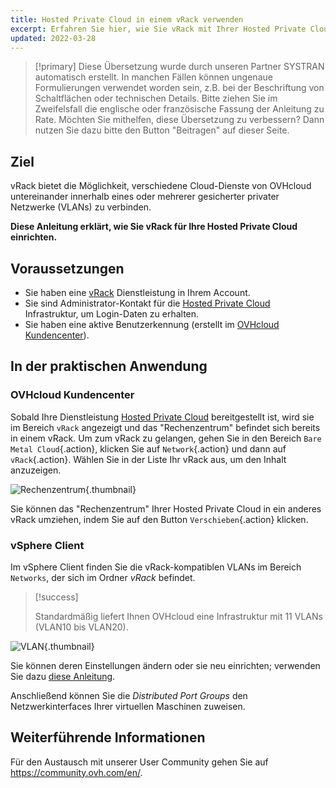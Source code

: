 ```yaml
---
title: Hosted Private Cloud in einem vRack verwenden
excerpt: Erfahren Sie hier, wie Sie vRack mit Ihrer Hosted Private Cloud verwenden
updated: 2022-03-28
---
```


> [!primary]
> Diese Übersetzung wurde durch unseren Partner SYSTRAN automatisch erstellt. In manchen Fällen können ungenaue Formulierungen verwendet worden sein, z.B. bei der Beschriftung von Schaltflächen oder technischen Details. Bitte ziehen Sie im Zweifelsfall die englische oder französische Fassung der Anleitung zu Rate. Möchten Sie mithelfen, diese Übersetzung zu verbessern? Dann nutzen Sie dazu bitte den Button "Beitragen" auf dieser Seite.
>

## Ziel

vRack bietet die Möglichkeit, verschiedene Cloud-Dienste von OVHcloud untereinander innerhalb eines oder mehrerer gesicherter privater Netzwerke (VLANs) zu verbinden.

**Diese Anleitung erklärt, wie Sie vRack für Ihre Hosted Private Cloud einrichten.**

## Voraussetzungen

- Sie haben eine [vRack](https://www.ovh.de/loesungen/vrack/) Dienstleistung in Ihrem Account.
- Sie sind Administrator-Kontakt für die [Hosted Private Cloud](https://www.ovhcloud.com/de/enterprise/products/hosted-private-cloud/) Infrastruktur, um Login-Daten zu erhalten.
- Sie haben eine aktive Benutzerkennung (erstellt im [OVHcloud Kundencenter](https://www.ovh.com/auth/?action=gotomanager&from=https://www.ovh.de/&ovhSubsidiary=de)).

## In der praktischen Anwendung

### OVHcloud Kundencenter

Sobald Ihre Dienstleistung [Hosted Private Cloud](https://www.ovhcloud.com/de/enterprise/products/hosted-private-cloud/) bereitgestellt ist, wird sie im Bereich `vRack` angezeigt und das "Rechenzentrum" befindet sich bereits in einem vRack. Um zum vRack zu gelangen, gehen Sie in den Bereich `Bare Metal Cloud`{.action}, klicken Sie auf `Network`{.action} und dann auf `vRack`{.action}. Wählen Sie in der Liste Ihr vRack aus, um den Inhalt anzuzeigen.

![Rechenzentrum](images_vRackDatacenter.PNG){.thumbnail}

Sie können das "Rechenzentrum" Ihrer Hosted Private Cloud in ein anderes vRack umziehen, indem Sie auf den Button `Verschieben`{.action} klicken.

### vSphere Client

Im vSphere Client finden Sie die vRack-kompatiblen VLANs im Bereich `Networks`, der sich im Ordner *vRack* befindet.

> [!success]
>
> Standardmäßig liefert Ihnen OVHcloud eine Infrastruktur mit 11 VLANs (VLAN10 bis VLAN20).
>

![VLAN](images_vRackVsphere.png){.thumbnail}

Sie können deren Einstellungen ändern oder sie neu einrichten; verwenden Sie dazu [diese Anleitung](creation_vlan1.).

Anschließend können Sie die *Distributed Port Groups* den Netzwerkinterfaces Ihrer virtuellen Maschinen zuweisen.

## Weiterführende Informationen

Für den Austausch mit unserer User Community gehen Sie auf <https://community.ovh.com/en/>.
